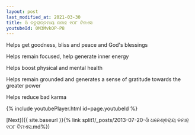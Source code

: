 ```yaml
---
layout: post
last_modified_at: 2021-03-30
title: ଓଁ ଚତୁରାତ୍ତମାୟ ନମାହ ୧୦୮ ଟିମଏସ
youtubeId: 0M3MvkOP-P8
---
```

 
 
Helps get goodness, bliss and peace and God's blessings
 
Helps remain focused, help generate inner energy 
 
Helps boost physical and mental health 
 
Helps remain grounded and generates a sense of gratitude towards the greater power 
 
Helps reduce bad karma
 
 
 
 


{% include youtubePlayer.html id=page.youtubeId %}
 
[Next]({{ site.baseurl }}{% link  split1/_posts/2013-07-20-ଓଁ ଧନେଶ୍ଵରାୟ ନମାହ ୧୦୮ ଟିମଏସ.md%})
 
